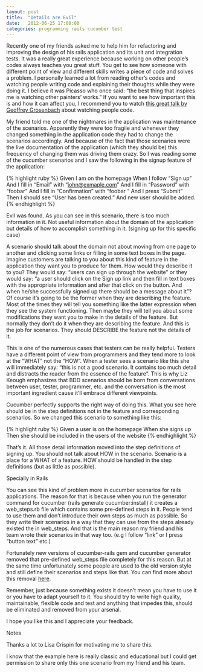 ```yaml
---
layout: post
title:  "Details are Evil"
date:   2012-06-25 17:00:00
categories: programming rails cucumber test
---
```


Recently one of my friends asked me to help him for refactoring and improving the design of his rails application and its unit and integration tests. It was a really great experience because working on other people’s codes always teaches you great stuff. You get to see how someone with different point of view and different skills writes a piece of code and solves a problem. I personally learned a lot from reading other’s codes and watching people writing code and explaining their thoughts while they were doing it. I believe it was Picasso who once said: “the best thing that inspires me is watching other painters’ works.” If you want to see how important this is and how it can affect you, I recommend you to watch [this great talk by Geoffrey Grosenbach](http://av.vimeo.com/62506/261/102206764.mp4?aksessionid=1e645d48aca263133ef8a1cf47aa2583&amp;token=1339523148_9dca61edb9d37a2757c36902a595f9c5) about watching people code.

My friend told me one of the nightmares in the application was maintenance of the scenarios. Apparently they were too fragile and whenever they changed something in the application code they had to change the scenarios accordingly. And because of the fact that those scenarios were the live documentation of the application (which they should be) this frequency of changing them was driving them crazy. So I was reading some of the cucumber scenarios and I saw the following in the signup feature of the application:

{% highlight ruby %}
Given I am on the homepage
When I follow “Sign up”
And I fill in “Email” with “john@exmaple.com”
And I fill in “Password” with “foobar”
And I fill in “Confirmation” with “foobar “
And I press “Submit”
Then I should see “User has been created.”
And new user should be added.
{% endhighlight %}

Evil was found. As you can see in this scenario, there is too much information in it. Not useful information about the domain of the application but details of how to accomplish something in it. (signing up for this specific case)

A scenario should talk about the domain not about moving from one page to another and clicking some links or filling in some text boxes in the page. Imagine customers are talking to you about this kind of feature in the application they want you to produce for them. How would they describe it to you? They would say: “users can sign up through the website” or they would say: “a user should click on the Sign up link and then fill in text boxes with the appropriate information and after that click on the button. And when he/she successfully signed up there should be a message about it”? Of course it’s going to be the former when they are describing the feature. Most of the times they will tell you something like the latter expression when they see the system functioning. Then maybe they will tell you about some modifications they want you to make in the details of the feature. But normally they don’t do it when they are describing the feature. And this is the job for scenarios. They should DESCRIBE the feature not the details of it.

This is one of the numerous cases that testers can be really helpful. Testers have a different point of view from programmers and they tend more to look at the “WHAT” not the “HOW”. When a tester sees a scenario like this she will immediately say: “this is not a good scenario. It contains too much detail and distracts the reader from the essence of the feature”. This is why Liz Keough emphasizes that BDD scenarios should be born from conversations between user, tester, programmer, etc. and the conversation is the most important ingredient cause it’ll embrace different viewpoints.

Cucumber perfectly supports the right way of doing this. What you see here should be in the step definitions not in the feature and corresponding scenarios. So we changed this scenario to something like this:

{% highlight ruby %}
Given a user is on the homepage
When she signs up
Then she should be included in the users of the website
{% endhighlight %}

That’s it. All those detail information moved into the step definitions of signing up. You should not talk about HOW in the scenario. Scenario is a place for a WHAT of a feature. HOW should be handled in the step definitions (but as little as possible).

Specially in Rails

You can see this kind of problem more in cucumber scenarios for rails applications. The reason for that is because when you run the generator command for cucumber (rails generate cucumber:install) it creates a web_steps.rb file which contains some pre-defined steps in it. People tend to use them and don’t introduce their own steps as much as possible. So they write their scenarios in a way that they can use from the steps already existed the in web_steps. And that is the main reason my friend and his team wrote their scenarios in that way too. (e.g I follow “link” or I press “button text” etc.)

Fortunately new versions of cucumber-rails gem and cucumber generator removed that pre-defined web_steps file completely for this reason. But at the same time unfortunately some people are used to the old version style and still define their scenarios and steps like that. You can find more about this removal [here](https://github.com/cucumber/cucumber-rails/issues/174).

Remember, just because something exists it doesn’t mean you have to use it or you have to adapt yourself to it. You should try to write high quality, maintainable, flexible code and test and anything that impedes this, should be eliminated and removed from your arsenal.

I hope you like this and I appreciate your feedback.

Notes

Thanks a lot to Lisa Crispin for motivating me to share this.

I know that the example here is really classic and educational but I could get permission to share only this one scenario from my friend and his team.
